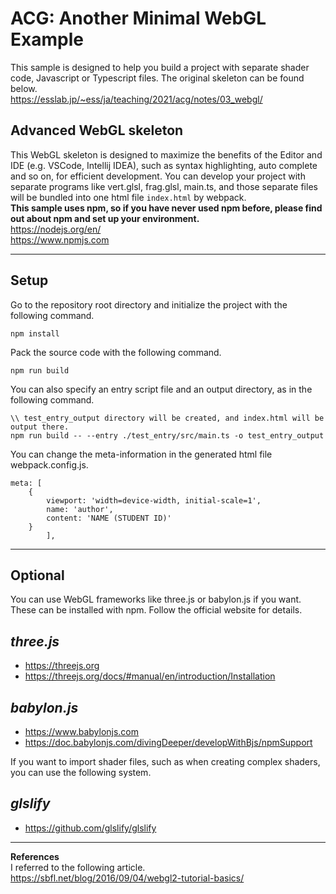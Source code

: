 # ACG: Another Minimal WebGL Example
This sample is designed to help you build a project with separate shader code, Javascript or Typescript files.
The original skeleton can be found below.  
https://esslab.jp/~ess/ja/teaching/2021/acg/notes/03_webgl/

## Advanced WebGL skeleton 
This WebGL skeleton is designed to maximize the benefits of the Editor and IDE (e.g. VSCode, Intellij IDEA), such as syntax highlighting, auto complete and so on, for efficient development. You can develop your project with separate programs like vert.glsl, frag.glsl, main.ts, and those separate files will be bundled into one html file `index.html` by webpack.  
**This sample uses npm, so if you have never used npm before, please find out about npm and set up your environment.**  
https://nodejs.org/en/  
https://www.npmjs.com  


---
## Setup

Go to the repository root directory and initialize the project with the following command.

```
npm install
```

Pack the source code with the following command.

```
npm run build
```

You can also specify an entry script file and an output directory, as in the following command.

```
\\ test_entry_output directory will be created, and index.html will be output there.
npm run build -- --entry ./test_entry/src/main.ts -o test_entry_output
```

You can change the meta-information in the generated html file webpack.config.js.
```
meta: [
    {
        viewport: 'width=device-width, initial-scale=1',
        name: 'author',
        content: 'NAME (STUDENT ID)'
    }
        ],
```
---
## Optional
You can use WebGL frameworks like three.js or babylon.js if you want. These can be installed with npm. Follow the official website for details.

*three.js*
 - 
 - https://threejs.org
 - https://threejs.org/docs/#manual/en/introduction/Installation

*babylon.js*
 -
 - https://www.babylonjs.com
 - https://doc.babylonjs.com/divingDeeper/developWithBjs/npmSupport
  


If you want to import shader files, such as when creating complex shaders, you can use the following system.

*glslify*
 - 
 - https://github.com/glslify/glslify

---
**References**  
I referred to the following article.  
https://sbfl.net/blog/2016/09/04/webgl2-tutorial-basics/